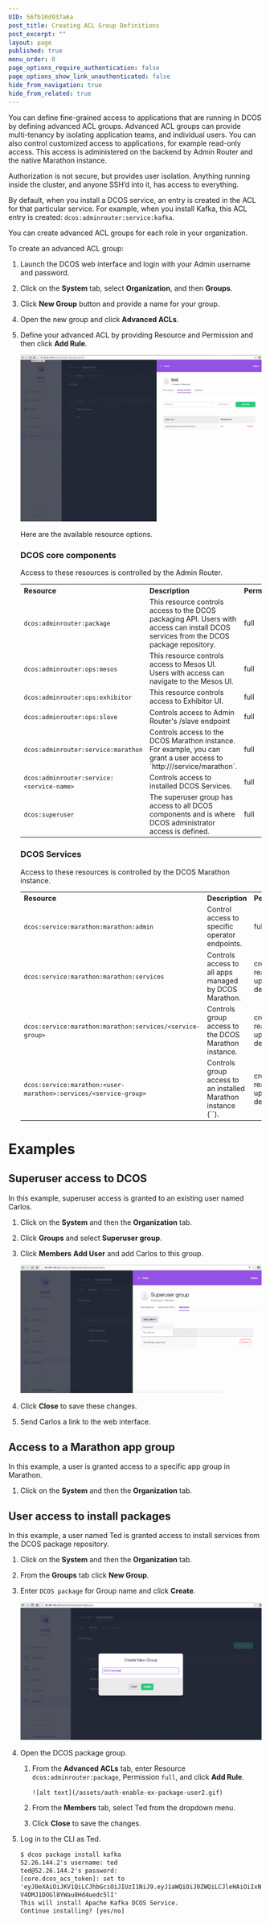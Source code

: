 ```yaml
---
UID: 56fb10d937a6a
post_title: Creating ACL Group Definitions
post_excerpt: ""
layout: page
published: true
menu_order: 0
page_options_require_authentication: false
page_options_show_link_unauthenticated: false
hide_from_navigation: true
hide_from_related: true
---
```

You can define fine-grained access to applications that are running in DCOS by defining advanced ACL groups. Advanced ACL groups can provide multi-tenancy by isolating application teams, and individual users. You can also control customized access to applications, for example read-only access. This access is administered on the backend by Admin Router and the native Marathon instance.

Authorization is not secure, but provides user isolation. Anything running inside the cluster, and anyone SSH’d into it, has access to everything.

By default, when you install a DCOS service, an entry is created in the ACL for that particular service. For example, when you install Kafka, this ACL entry is created: `dcos:adminrouter:service:kafka`.
    

You can create advanced ACL groups for each role in your organization. 

To create an advanced ACL group:

1.  Launch the DCOS web interface and login with your Admin username and password.

2.  Click on the **System** tab, select **Organization**, and then **Groups**.

3.  Click **New Group** button and provide a name for your group.

4.  Open the new group and click **Advanced ACLs**.

5.  Define your advanced ACL by providing Resource and Permission and then click **Add Rule**.

    ![alt text](/assets/auth-enable-advanced-acl.gif)
    
    Here are the available resource options.
    
    ### DCOS core components
    Access to these resources is controlled by the Admin Router.
    <p>
    <table class="table">
      <tr>
        <th>Resource</th>
        <th>Description</th>
        <th>Permission</th>
      </tr>
      <!-- tr>
        <td><code>dcos:adminrouter:acs</code></td>
        <td><p>Controls access to the DCOS access control service API. </p><p><strong>Important:</strong> This group has access all permissions, including granting superuser access.</p></td>
        <td>full</td>
      </tr -->
      <tr>
        <td><code>dcos:adminrouter:package</code></td>
        <td>This resource controls access to the DCOS packaging API. Users with access can install DCOS services from the DCOS package repository.</td>
        <td>full</td>
      </tr>
      <tr>
        <td><code>dcos:adminrouter:ops:mesos</code></td>
        <td>This resource controls access to Mesos UI. Users with access can navigate to the Mesos UI.</td>
        <td>full</td>
      </tr>
      <tr>
        <td><code>dcos:adminrouter:ops:exhibitor</code></td>
        <td>This resource controls access to Exhibitor UI.  </td>
        <td>full</td>
      </tr>
      <tr>
        <td><code>dcos:adminrouter:ops:slave</code></td>
        <td>Controls access to Admin Router's /slave endpoint</td>
        <td>full</td>
      </tr>
      <!-- tr>
        <td><code>dcos:adminrouter:ops:metadata</code></td>
        <td>Controls access to Admin Router's medatada endpoints</td>
        <td>full</td>
      </tr>
      <tr>
        <td><code>dcos:adminrouter:ops:historyservice</code></td>
        <td>Controls access to the history service through Admin Router</td>
        <td>full</td>
      </tr>
      <tr>
        <td><code>dcos:adminrouter:ops:mesos-dns</code></td>
        <td>Controls access to Mesos DNS through Admin Router</td>
        <td>full</td>
      </tr>
      <tr>
        <td><code>dcos:adminrouter:ops:networking</code></td>
        <td>Controls access to the networking API through Admin Router</td>
        <td>full</td>
      </tr>
      <tr>
        <td><code>dcos:adminrouter:ops:system-health</code></td>
        <td>Controls access to the health monitoring API through Admin Router</td>
        <td>full</td>
      </tr -->
      <tr>
        <td><code>dcos:adminrouter:service:marathon</code></td>
        <td>Controls access to the DCOS Marathon instance. For example, you can grant a user access to `http://<public-master-IP>/service/marathon`.</td>
        <td>full</td>
      </tr>
      <tr>
              <td><code>dcos:adminrouter:service:&lt;service-name&gt;</code></td>
              <td>Controls access to installed DCOS Services.</td>
              <td>full</td>
            </tr>
      <tr>
      <td><code>dcos:superuser</code></td>
      <td>The superuser group has access to all DCOS components and is where DCOS administrator access is defined.</td>
      <td>full</td>
    </tr>
      <tr>
      </tr>
    </table>
    </p>
    <!-- For 1.9 *   `dcos:acs` - resources defined by the access control service. -->

    ### DCOS Services 
    Access to these resources is controlled by the DCOS Marathon instance.
    <p>
    <table class="table">
      <tr>
        <th>Resource</th>
        <th>Description</th>
        <th>Permission</th>
      </tr>
              <tr>
              <td><code>dcos:service:marathon:marathon:admin</code></td>
              <td>Control access to specific operator endpoints. <!-- What are these endpoints? --></td>
              <td>full</td>
            </tr>
      <tr>
        <td><code>dcos:service:marathon:marathon:services</code></td>
        <td>Controls access to all apps managed by DCOS Marathon.</td>
        <td>create, read, update, delete</td>
      </tr>         
      <tr>
        <td><code>dcos:service:marathon:marathon:services/&lt;service-group&gt;</code></td>
        <td>Controls group access to the DCOS Marathon instance.</td>
        <td>create, read, update, delete</td>
      </tr>
      <tr>
        <td><code>dcos:service:marathon:&lt;user-marathon&gt;:services/&lt;service-group&gt;</code></td>
        <td>Controls group access to an installed Marathon instance (`<user-marathon>`).</td>
        <td>create, read, update, delete</td>
      </tr>
    </table>
    </p>
            


# Examples 

## Superuser access to DCOS
In this example, superuser access is granted to an existing user named Carlos.

1.  Click on the **System** and then the **Organization** tab. 

1.  Click **Groups** and select **Superuser group**.

1.  Click **Members** **Add User** and add Carlos to this group.

    ![add user carlos](/assets/auth-enable-ex-superuser.gif)
    
1.  Click **Close** to save these changes.

1.  Send Carlos a link to the web interface.

## Access to a Marathon app group
In this example, a user is granted access to a specific app group in Marathon.

1.  Click on the **System** and then the **Organization** tab.


## User access to install packages
In this example, a user named Ted is granted access to install services from the DCOS package repository.

1.  Click on the **System** and then the **Organization** tab. 

1.  From the **Groups** tab click **New Group**. 

1.  Enter `DCOS package` for Group name and click **Create**.

    ![alt text](/assets/auth-enable-ex-package-user.gif)
    
1.  Open the DCOS package group. 

    1.  From the **Advanced ACLs** tab, enter Resource `dcos:adminrouter:package`, Permission `full`, and click **Add Rule**.

            ![alt text](/assets/auth-enable-ex-package-user2.gif)
            
    1.  From the **Members** tab, select Ted from the dropdown menu.
    
    1.  Click **Close** to save the changes.
    
1.  Log in to the CLI as Ted.

        $ dcos package install kafka
        52.26.144.2's username: ted
        ted@52.26.144.2's password: 
        [core.dcos_acs_token]: set to 'eyJ0eXAiOiJKV1QiLCJhbGciOiJIUzI1NiJ9.eyJ1aWQiOiJ0ZWQiLCJleHAiOiIxNDYwNDE1NjY0In0.IGk3OOPCpoEUTnaY-V4OMJ1DOGl8YWau8Hd4uedc5lI'
        This will install Apache Kafka DCOS Service.
        Continue installing? [yes/no]


 [1]: https://www.ietf.org/rfc/rfc3986.txt